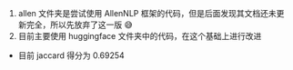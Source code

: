 1. allen 文件夹是尝试使用 AllenNLP 框架的代码，但是后面发现其文档还未更新完全，所以先放弃了这一版 😅
2. 目前主要使用 huggingface 文件夹中的代码，在这个基础上进行改进
- 目前 jaccard 得分为 0.69254
